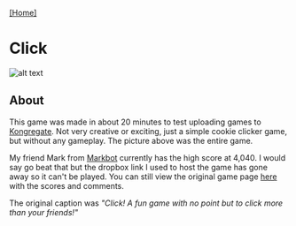 [[Home]](http://orange.haus)

# Click

![alt text](http://orange.haus/click/click.png "Picture of Click Game")

## About
This game was made in about 20 minutes to test uploading games to [Kongregate](https://www.kongregate.com). Not very creative or exciting, just a simple cookie clicker game, but without any gameplay. The picture above was the entire game.

My friend Mark from [Markbot](http://orange.haus/markbot) currently has the high score at 4,040. I would say go beat that but the dropbox link I used to host the game has gone away so it can't be played. You can still view the original game page [here](https://www.kongregate.com/games/tgb20/click) with the scores and comments.

The original caption was *"Click! A fun game with no point but to click more than your friends!"*